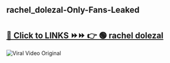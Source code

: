 
 ## rachel_dolezal-Only-Fans-Leaked

# <h2><a href="https://clipsfans.com/rachel_dolezal&ref=git">🔗 Click to LINKS ⏩⏩ 👉 🟢 rachel dolezal </a></h2>

<a href="https://clipsfans.com/rachel_dolezal&ref=git" rel="nofollow" data-target="animated-image.originalLink"><img src="https://i.ibb.co.com/xMMVF88/686577567.gif" alt="Viral Video Original" style="max-width: 100%; display: inline-block;" data-target="animated-image.originalImage"></a>
